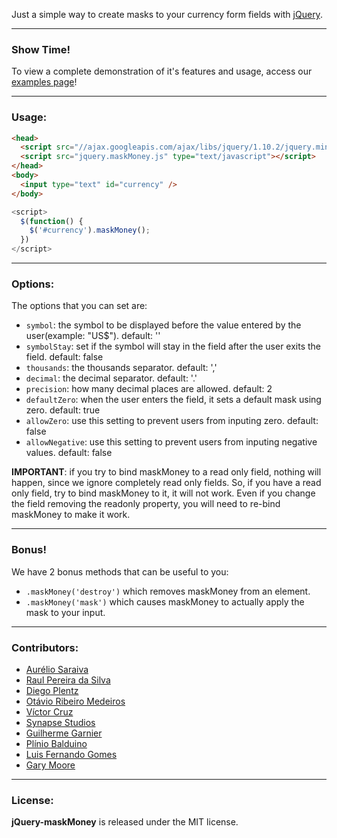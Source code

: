 Just a simple way to create masks to your currency form fields with [jQuery](http://jquery.com/).

***
### Show Time!

To view a complete demonstration of it's features and usage, access our [examples page](http://plentz.github.com/jquery-maskmoney)!

***
### Usage:
```html
<head>
  <script src="//ajax.googleapis.com/ajax/libs/jquery/1.10.2/jquery.min.js" type="text/javascript"></script>
  <script src="jquery.maskMoney.js" type="text/javascript"></script>
</head>
<body>
  <input type="text" id="currency" />
</body>
```

```js
<script>
  $(function() {
    $('#currency').maskMoney();
  })
</script>
```

***
### Options:

The options that you can set are:

 * `symbol`: the symbol to be displayed before the value entered by the user(example: "US$"). default: ''
 * `symbolStay`: set if the symbol will stay in the field after the user exits the field. default: false
 * `thousands`: the thousands separator. default: ','
 * `decimal`: the decimal separator. default: '.'
 * `precision`: how many decimal places are allowed. default: 2
 * `defaultZero`: when the user enters the field, it sets a default mask using zero. default: true
 * `allowZero`: use this setting to prevent users from inputing zero. default: false
 * `allowNegative`: use this setting to prevent users from inputing negative values. default: false
 
__IMPORTANT__: if you try to bind maskMoney to a read only field, nothing will happen, since we ignore completely read only fields. So, if you have a read only field, try to bind maskMoney to it, it will not work. Even if you change the field removing the readonly property, you will need to re-bind maskMoney to make it work.

***
### Bonus!

We have 2 bonus methods that can be useful to you:

 * `.maskMoney('destroy')` which removes maskMoney from an element.
 * `.maskMoney('mask')` which causes maskMoney to actually apply the mask to your input.

***
### Contributors:

 * [Aurélio Saraiva](mailto:aureliosaraiva@gmail.com)
 * [Raul Pereira da Silva](http://raulpereira.com)
 * [Diego Plentz](http://plentz.org)
 * [Otávio Ribeiro Medeiros](http://github.com/otaviomedeiros)
 * [Víctor Cruz](http://github.com/xtream)
 * [Synapse Studios](http://github.com/synapsestudios)
 * [Guilherme Garnier](http://blog.guilhermegarnier.com/)
 * [Plínio Balduino](http://github.com/pbalduino)
 * [Luis Fernando Gomes](https://github.com/luiscoms)
 * [Gary Moore](http://www.gmoore.net/)

***
### License:

__jQuery-maskMoney__ is released under the MIT license.
